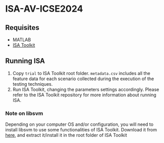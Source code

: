 # ISA-AV-ICSE2024

## Requisites
- MATLAB
- [ISA Toolkit](https://github.com/andremun/InstanceSpace)

## Running ISA
1. Copy `trial` to ISA Toolkit root folder. `metadata.csv` includes all the feature data for each scenario collected during the execution of the testing techniques.
2. Run ISA Toolkit, changing the parameters settings accordingly. Please refer to the ISA Toolkit repository for more information about running ISA.

### Note on libsvm
Depending on your computer OS and/or configuration, you will need to install libsvm to use some functionalities of ISA Toolkit. Download it from [here](https://www.csie.ntu.edu.tw/~cjlin/libsvm/#:~:text=LIBSVM%20is%20an%20integrated%20software,R.%2DE.), and extract it/install it in the root folder of ISA Toolkit
